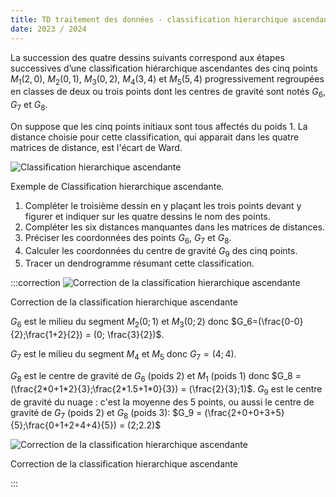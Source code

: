 ```yaml
---
title: TD traitement des données - classification hierarchique ascendante
date: 2023 / 2024
---
```


La succession des quatre dessins suivants correspond aux étapes successives d’une classification hiérarchique ascendantes des cinq points $M_1(2, 0)$, $M_2(0, 1)$, $M_3(0, 2)$, $M_4(3, 4)$ et $M_5(5, 4)$ progressivement regroupées en classes de deux ou trois points dont les centres de gravité sont notés $G_6$, $G_7$ et $G_8$.

On suppose que les cinq points initiaux sont tous affectés du poids 1.
La distance choisie pour cette classification, qui apparait dans les quatre matrices de distance, est l'écart de Ward.

![Classification hierarchique ascendante](@assets/data/classif-hierarch-ascendante.png)

<div class="caption">Exemple de Classification hierarchique ascendante.</div>

1. Compléter le troisième dessin en y plaçant les trois points devant y figurer et indiquer sur les quatre dessins le nom des points.
2. Compléter les six distances manquantes dans les matrices de distances.
3. Préciser les coordonnées des points $G_6$, $G_7$ et $G_8$.
4. Calculer les coordonnées du centre de gravité $G_9$ des cinq points.
5. Tracer un dendrogramme résumant cette classification.

:::correction
![Correction de la classification hierarchique ascendante](@assets/data/classif-hierarchique-ascendante_corrige.png)

<div class="caption">Correction de la classification hierarchique ascendante</div>

$G_6$ est le milieu du segment $M_2(0;1)$ et $M_3(0;2)$ donc $G_6=(\frac{0-0}{2};\frac{1+2}{2}) = (0; \frac{3}{2})$.

$G_7$ est le milieu du segment $M_4$ et $M_5$ donc $G_7=(4;4)$.

$G_8$ est le centre de gravité de $G_6$ (poids 2) et $M_1$ (poids 1) donc $G_8 = (\frac{2*0+1*2}{3};\frac{2*1.5+1*0}{3}) = (\frac{2}{3};1)$.
$G_9$ est le centre de gravité du nuage : c'est la moyenne des 5 points, ou aussi le centre de gravité de $G_7$ (poids 2) et $G_8$ (poids 3): $G_9 = (\frac{2+0+0+3+5}{5};\frac{0+1+2+4+4}{5}) = (2;2.2)$

![Correction de la classification hierarchique ascendante](@assets/data/classification-hierarchique-ascendate_correction2.png)

<div class="caption">Correction de la classification hierarchique ascendante</div>

:::
